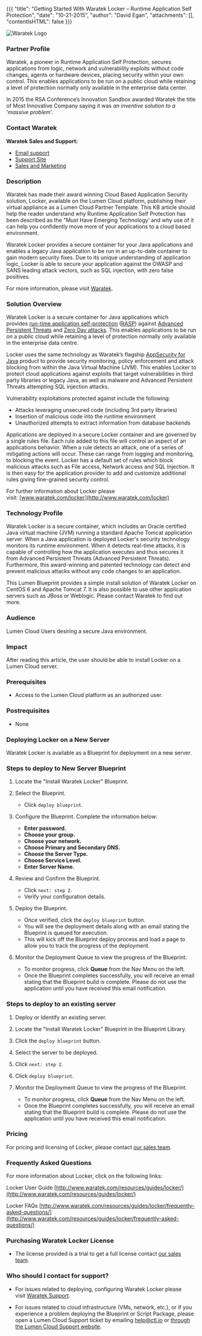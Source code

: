 {{{
  "title": "Getting Started With Waratek Locker – Runtime Application Self Protection",
  "date": "10-21-2015",
  "author": "David Egan",
  "attachments": [],
  "contentIsHTML": false
}}}

![Waratek Logo](../../images/waratek-logo.png)

### Partner Profile
Waratek, a pioneer in Runtime Application Self Protection, secures applications from logic, network and vulnerability exploits without code changes, agents or hardware devices, placing security within your own control. This enables applications to be run on a public cloud while retaining a level of protection normally only available in the enterprise data center.

In 2015 the RSA Conference’s Innovation Sandbox awarded Waratek the title of Most Innovative Company saying it was *an inventive solution to a ‘massive problem’.*

### Contact Waratek
**Waratek Sales and Support:**
* [Email support](mailto:support@waratek.com)
* [Support Site](https://support.waratek.com/)
* [Sales and Marketing](mailto:sales@waratek.com)

### Description
Waratek has made their award winning Cloud Based Application Security solution, Locker, available on the Lumen Cloud platform, publishing their virtual appliance as a Lumen Cloud Partner Template. This KB article should help the reader understand why Runtime Application Self Protection has been described as the "Must Have Emerging Technology’ and why use of it can help you confidently move more of your applications to a cloud based environment.

Waratek Locker provides a secure container for your Java applications and enables a legacy Java application to be run in an up-to-date container to gain modern security fixes. Due to its unique understanding of application logic, Locker is able to secure your application against the OWASP and SANS leading attack vectors, such as SQL injection, with zero false positives.

For more information, please visit [Waratek](http://www.waratek.com/).

### Solution Overview
Waratek Locker is a secure container for Java applications which provides [run-time application self-protection](http://www.waratek.com/runtime-application-self-protection/) ([RASP](http://www.waratek.com/runtime-application-self-protection/)) against [Advanced Persistent Threats](http://www.waratek.com/solutions/threat-forensics/) and [Zero Day attacks](http://www.waratek.com/solutions/zero-day-malware/). This enables applications to be run on a public cloud while retaining a level of protection normally only available in the enterprise data centre.

Locker uses the same technology as Waratek’s flagship [AppSecurity for Java](http://www.waratek.com/products/appsecurity-for-java/) product to provide security monitoring, policy enforcement and attack blocking from within the Java Virtual Machine (JVM). This enables Locker to protect cloud applications against exploits that target vulnerabilities in third party libraries or legacy Java, as well as malware and Advanced Persistent Threats attempting SQL injection attacks.

Vulnerability exploitations protected against include the following:

* Attacks leveraging unsecured code (including 3rd party libraries)
* Insertion of malicious code into the runtime environment
* Unauthorized attempts to extract information from database backends

Applications are deployed in a secure Locker container and are governed by a single rules file. Each rule added to this file will control an aspect of an applications behavior. When a rule detects an attack, one of a series of mitigating actions will occur. These can range from logging and monitoring, to blocking the event. Locker has a default set of rules which block malicious attacks such as File access, Network access and SQL Injection. It is then easy for the application provider to add and customize additional rules giving fine-grained security control.

For further information about Locker please visit: [www.waratek.com/locker](http://www.waratek.com/locker)

### Technology Profile
Waratek Locker is a secure container, which includes an Oracle certified Java virtual machine (JVM) running a standard Apache Tomcat application server. When a Java application is deployed Locker's security technology monitors its runtime environment. When it detects real-time attacks, it is capable of controlling how the application executes and thus secures it from Advanced Persistent Threats (Advanced Persistent Threats). Furthermore, this award-winning and patented technology can detect and prevent malicious attacks without any code changes to an application.

This Lumen Blueprint provides a simple install solution of Waratek Locker on CentOS 6 and Apache Tomcat 7. It is also possible to use other application servers such as JBoss or Weblogic. Please contact Waratek to find out more.

### Audience
Lumen Cloud Users desiring a secure Java environment.

### Impact
After reading this article, the user should be able to install Locker on a Lumen Cloud server.

### Prerequisites
* Access to the Lumen Cloud platform as an authorized user.

### Postrequisites
* None

### Deploying Locker on a New Server
Waratek Locker is available as a Blueprint for deployment on a new server.

### Steps to deploy to New Server Blueprint
1. Locate the "Install Waratek Locker" Blueprint.

2. Select the Blueprint.
   * Click `deploy blueprint`.

3. Configure the Blueprint.
   Complete the information below:

   * **Enter password.**
   * **Choose your group.**
   * **Choose your network.**
   * **Choose Primary and Secondary DNS.**
   * **Choose the Server Type.**
   * **Choose Service Level.**
   * **Enter Server Name.**

4. Review and Confirm the Blueprint.

   * Click `next: step 2`.
   * Verify your configuration details.

5. Deploy the Blueprint.
   * Once verified, click the `deploy blueprint` button.
   * You will see the deployment details along with an email stating the Blueprint is queued for execution.
   * This will kick off the Blueprint deploy process and load a page to allow you to track the progress of the deployment.

6. Monitor the Deployment Queue to view the progress of the Blueprint.
   * To monitor progress, click **Queue** from the Nav Menu on the left.
   * Once the Blueprint completes successfully, you will receive an email stating that the Blueprint build is complete. Please do not use the application until you have received this email notification.

### Steps to deploy to an existing server
1. Deploy or Identify an existing server.

2. Locate the "Install Waratek Locker" Blueprint in the Blueprint Library.

3. Click the `deploy blueprint` button.

4. Select the server to be deployed.

5. Click `next: step 2`.

6. Click `deploy blueprint`.

7. Monitor the Deployment Queue to view the progress of the Blueprint.
   * To monitor progress, click **Queue** from the Nav Menu on the left.
   * Once the Blueprint completes successfully, you will receive an email stating that the Blueprint build is complete. Please do not use the application until you have received this email notification.

### Pricing
For pricing and licensing of Locker, please contact [our sales team](mailto:sales@waratek.com).

### Frequently Asked Questions

For more information about Locker, click on the following links:

Locker User Guide [http://www.waratek.com/resources/guides/locker/](http://www.waratek.com/resources/guides/locker/)

Locker FAQs [http://www.waratek.com/resources/guides/locker/frequently-asked-questions/](http://www.waratek.com/resources/guides/locker/frequently-asked-questions/)

### Purchasing Waratek Locker License
* The license provided is a trial to get a full license contact [our sales team](mailto:sales@waratek.com).

### Who should I contact for support?
* For issues related to deploying, configuring Waratek Locker please visit [Waratek Support](https://support.waratek.com/).

* For issues related to cloud infrastructure (VMs, network, etc.), or if you experience a problem deploying the Blueprint or Script Package, please open a Lumen Cloud Support ticket by emailing [help@ctl.io](mailto:help@ctl.io) or [through the Lumen Cloud Support website](https://t3n.zendesk.com/tickets/new).
